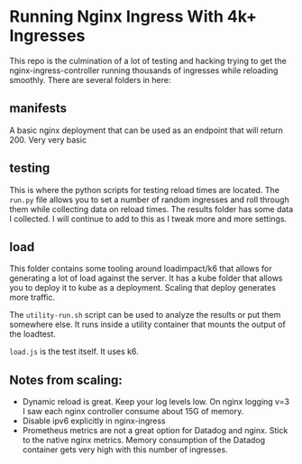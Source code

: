 # Running Nginx Ingress With 4k+ Ingresses

This repo is the culmination of a lot of testing and hacking trying to get the nginx-ingress-controller running thousands of ingresses while reloading smoothly.  There are several folders in here:

## manifests

A basic nginx deployment that can be used as an endpoint that will return 200.  Very very basic

## testing

This is where the python scripts for testing reload times are located.  The `run.py` file allows you to set a number of random ingresses and roll through them while collecting data on reload times.  The results folder has some data I collected.  I will continue to add to this as I tweak more and more settings.

##  load

This folder contains some tooling around loadimpact/k6 that allows for generating a lot of load against the server. It has a kube folder that allows you to deploy it to kube as a deployment.  Scaling that deploy generates more traffic.

The `utility-run.sh` script can be used to analyze the results or put them somewhere else.  It runs inside a utility container that mounts the output of the loadtest.

`load.js` is the test itself.  It uses k6.

## Notes from scaling:

* Dynamic reload is great.  Keep your log levels low.  On nginx logging v=3 I saw each nginx controller consume about 15G of memory.
* Disable ipv6 explicitly in nginx-ingress
* Prometheus metrics are not a great option for Datadog and nginx.  Stick to the native nginx metrics.  Memory consumption of the Datadog container gets very high with this number of ingresses.

